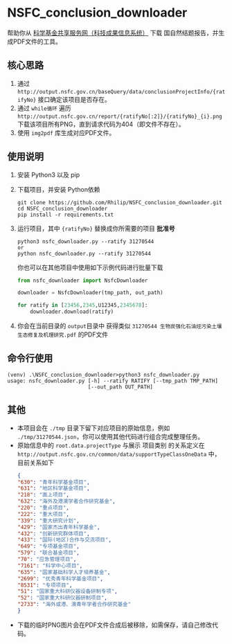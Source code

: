 # NSFC_conclusion_downloader

帮助你从 [科学基金共享服务网（科技成果信息系统）](http://output.nsfc.gov.cn/) 下载 国自然结题报告，并生成PDF文件的工具。

## 核心思路

1. 通过 `http://output.nsfc.gov.cn/baseQuery/data/conclusionProjectInfo/{ratifyNo}` 接口确定该项目是否存在。
2. 通过 `while循环` 遍历 `http://output.nsfc.gov.cn/report/{ratifyNo[:2]}/{ratifyNo}_{i}.png` 下载该项目所有PNG，直到请求代码为404（即文件不存在）。
3. 使用 `img2pdf` 库生成对应PDF文件。

## 使用说明

1. 安装 Python3 以及 pip
2. 下载项目，并安装 Python依赖

    ```shell script
    git clone https://github.com/Rhilip/NSFC_conclusion_downloader.git
    cd NSFC_conclusion_downloader
    pip install -r requirements.txt
    ```

3. 运行项目，其中 `{ratifyNo}` 替换成你所需要的项目 **批准号**

    ```shell script
    python3 nsfc_downloader.py --ratify 31270544
    or 
    python nsfc_downloader.py --ratify 31270544
    ```
    
    你也可以在其他项目中使用如下示例代码进行批量下载
    
    ```python
    from nsfc_downloader import NsfcDownloader
    
    downloader = NsfcDownloader(tmp_path, out_path)
    
    for ratify in [23456,2345,U12345,2345678]:
        downloader.download(ratify)
    ```
    
4. 你会在当前目录的 `output`目录中 获得类似 `31270544 生物炭强化石油烃污染土壤生态修复及机理研究.pdf` 的PDF文件

## 命令行使用

```shell script
(venv) .\NSFC_conclusion_downloader>python3 nsfc_downloader.py
usage: nsfc_downloader.py [-h] --ratify RATIFY [--tmp_path TMP_PATH]
                          [--out_path OUT_PATH]
```

## 其他

 - 本项目会在 `./tmp` 目录下留下对应项目的原始信息，例如 `./tmp/31270544.json`，你可以使用其他代码进行组合完成整理任务。
 - 原始信息中的 `root.data.projectType` 与展示 项目类别 的关系定义在 `http://output.nsfc.gov.cn/common/data/supportTypeClassOneData` 中，目前关系如下
    ```json
    {
    "630": "青年科学基金项目", 
    "631": "地区科学基金项目", 
    "218": "面上项目", 
    "632": "海外及港澳学者合作研究基金", 
    "220": "重点项目",
    "222": "重大项目", 
    "339": "重大研究计划", 
    "429": "国家杰出青年科学基金", 
    "432": "创新研究群体项目",
    "433": "国际(地区)合作与交流项目", 
    "649": "专项基金项目", 
    "579": "联合基金项目", 
    "70": "应急管理项目", 
    "7161": "科学中心项目", 
    "635": "国家基础科学人才培养基金", 
    "2699": "优秀青年科学基金项目", 
    "8531": "专项项目",
    "51": "国家重大科研仪器设备研制专项",
    "52": "国家重大科研仪器研制项目", 
    "2733": "海外或港、澳青年学者合作研究基金"
    }
    ```
 - 下载的临时PNG图片会在PDF文件合成后被移除，如需保存，请自己修改代码。
